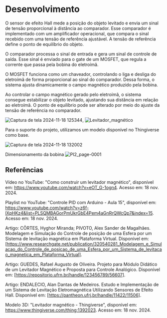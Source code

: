 # Desenvolvimento

O sensor de efeito Hall mede a posição do objeto levitado e envia um sinal de tensão proporcional
à distância ao comparador. Esse comparador é implementado com um amplificador operacional,
que compara o sinal recebido com uma tensão de referência ajustável. A tensão de referência 
define o ponto de equilíbrio do objeto.

O comparador processa o sinal de entrada e gera um sinal de controle de saída. Esse sinal é 
enviado para o gate de um MOSFET, que regula a corrente que passa pela bobina do eletroímã.

O MOSFET funciona como um chaveador, controlando o liga e desliga do eletroímã de forma 
proporcional ao sinal do comparador. Dessa forma, o sistema ajusta dinamicamente o campo 
magnético produzido pela bobina.

Ao controlar o campo magnético gerado pelo eletroímã, o sistema consegue estabilizar o objeto
levitado, ajustando sua distância em relação ao eletroímã. O ponto de equilíbrio pode ser 
alterado por meio do ajuste da tensão de referência no comparador.

![Captura de tela 2024-11-18 125344](https://github.com/user-attachments/assets/fdde3a2e-a0cc-4661-b237-55a43d138bed), ![Levitador_magnético](https://github.com/user-attachments/assets/af01046c-6b2f-46d0-9ca2-be716a9102fe)


Para o suporte do projeto, utilizamos um modelo disponível no Thingiverse como base.

![Captura de tela 2024-11-18 132002](https://github.com/user-attachments/assets/312890af-1786-4429-956a-728b9ede0f36)

Dimensionamento da bobina 
![PI2_page-0001](https://github.com/user-attachments/assets/33798f6d-c319-4c44-9b66-1da31d0b3035)

## Referências

Vídeo no YouTube: "Como construir um levitador magnético", disponível em: https://www.youtube.com/watch?v=eOT_G-1ogn4. Acesso em: 18 nov. 2024.

Playlist no YouTube: "Controle PID com Arduino - Aula 15", disponível em: https://www.youtube.com/watch?v=z6f-lXpHKz4&list=PLSQMBAGorPmUkrGbE4Pem4aGnRrQWcQp7&index=15. Acesso em: 18 nov. 2024.

Artigo: CÔRTES, Hyghor Miranda; PIVOTO, Alex Sander de Magalhães. Modelagem e Simulação do Controle de posição de uma Esfera por um Sistema de levitação magnética em Plataforma Virtual. Disponível em: [https://www.researchgate.net/publication/320540281_Modelagem_e_Simulacao_do_Controle_de_posicao_de_uma_Esfera_por_um_Sistema_de_levitacao_magnetica_em_Plataforma_Virtual].

Artigo: GUEDES, Rafael Augusto de Oliveira. Projeto para Módulo Didático de um Levitador Magnético e Proposta para Controle Analógico. Disponível em: [https://repositorio.ufrn.br/handle/123456789/56607].

Artigo: ENDALECIO, Alan Dantas de Medeiros. Estudo e Implementação de um Sistema de Levitação Eletromagnética Utilizando Sensores de Efeito Hall. Disponível em: [https://pantheon.ufrj.br/handle/11422/11506].

Modelo 3D: "Levitador magnético - Thingiverse", disponível em: https://www.thingiverse.com/thing:1392023. Acesso em: 18 nov. 2024.
